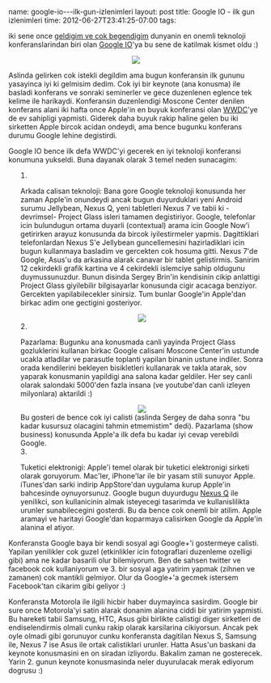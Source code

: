 name: google-io---ilk-gun-izlenimleri
layout: post
title: Google IO - ilk gun izlenimleri
time: 2012-06-27T23:41:25-07:00
tags: 

<p>iki sene once <a href="http://blog.tayfunsen.com/2010/06/google-io-ve-mobil-gelecek.html">geldigim ve cok begendigim</a> dunyanin en onemli teknoloji konferanslarindan biri olan <a href="https://developers.google.com/events/io/">Google IO</a>'ya bu sene de katilmak kismet oldu :)</p>

<div class="seperator" style="clear: both; text-align: center;"><img src="https://lh5.googleusercontent.com/-FERN_rrYspQ/T-v54tQ_sdI/AAAAAAAAAew/yt4543d2WpM/s400/IMG_20120627_232716.jpg" /></div>

<p>Aslinda gelirken cok istekli degildim ama bugun konferansin ilk gununu yasayinca iyi ki gelmisim dedim. Cok iyi bir keynote (ana konusma) ile basladi konferans ve sonraki seminerler ve gece duzenlenen eglence tek kelime ile harikaydi. Konferansin duzenlendigi Moscone Center denilen konferans alani iki hafta once Apple'in en buyuk konferansi olan <a href="http://en.wikipedia.org/wiki/WWDC">WWDC</a>'ye de ev sahipligi yapmisti. Giderek daha buyuk rakip haline gelen bu iki sirketten Apple bircok acidan ondeydi, ama bence bugunku konferans durumu Google lehine degistirdi.</p>

<p>Google IO bence ilk defa WWDC'yi gecerek en iyi teknoloji konferansi konumuna yukseldi. Buna dayanak olarak 3 temel neden sunacagim:</p>
<ol style="list-style-position: inside;"><li><p>Arkada calisan teknoloji: Bana gore Google teknoloji konusunda her zaman Apple'in onundeydi ancak bugun duyurduklari yeni Android surumu Jellybean, Nexus Q, yeni tabletleri Nexus 7 ve tabii ki -devrimsel- Project Glass isleri tamamen degistiriyor. Google, telefonlar icin bulundugun ortama duyarli (contextual) arama icin Google Now'i getirirken arayuz konusunda da bircok iyilestirmeler yapmis. Dagittiklari telefonlardan Nexus S'e Jellybean guncellemesini hazirladiklari icin bugun kullanmaya basladim ve gercekten cok hosuma gitti. Nexus 7'de Google, Asus'u da arkasina alarak canavar bir tablet gelistirmis. Sanirim 12 cekirdekli grafik kartina ve 4 cekirdekli islemciye sahip oldugunu duymussunuzdur. Bunun disinda Sergey Brin'in kendisinin cikip anlattigi Project Glass giyilebilir bilgisayarlar konusunda cigir acacaga benziyor. Gercekten yapilabilecekler sinirsiz. Tum bunlar Google'in Apple'dan birkac adim one gectigini gosteriyor.</p>
  <div class="seperator" style="clear: both; text-align: center;"><img src="https://lh6.googleusercontent.com/-fa9cSdOtVWE/T-wHDU1QlHI/AAAAAAAAAfI/pktmm5petao/s400/DSCF0199.JPG" /></div>
  </li>
  <li><p>Pazarlama: Bugunku ana konusmada canli yayinda Project Glass gozluklerini kullanan birkac Google calisani Moscone Center'in ustunde ucakla atladilar ve parasutle toplanti yapilan binanin ustune indiler. Sonra orada kendilerini bekleyen bisikletleri kullanarak ve takla atarak, sov yaparak konusmanin yapildigi ana salona kadar geldiler. Her sey canli olarak salondaki 5000'den fazla insana (ve youtube'dan canli izleyen milyonlara) aktarildi :)</p>
  <div class="seperator" style="clear: both; text-align: center;"><img src="https://lh3.googleusercontent.com/-vYGEtKKDfh8/T-wFxh6EhLI/AAAAAAAAAfA/ZZ6Ye_OS7Wc/s400/DSCF0149.JPG" /></div>
Bu gosteri de bence cok iyi calisti (aslinda Sergey de daha sonra "bu kadar kusursuz olacagini tahmin etmemistim" dedi). Pazarlama (show business) konusunda Apple'a ilk defa bu kadar iyi cevap verebildi Google.</li>
<li><p>Tuketici elektronigi: Apple'i temel olarak bir tuketici elektronigi sirketi olarak goruyorum. Mac'ler, iPhone'lar ile bir yasam stili sunuyor Apple. iTunes'dan sarki indirip AppStore'dan uygulama kurup Apple'in bahcesinde oynuyorsunuz. Google bugun duyurdugu <a href="http://www.engadget.com/2012/06/27/nexus-q-social-streaming-device-hands-on/">Nexus Q</a> ile yenilikci, son kullanicinin almak isteyecegi tasarimda ve kullanislilikta urunler sunabilecegini gosterdi. Bu da bence cok onemli bir atilim. Apple aramayi ve haritayi Google'dan koparmaya calisirken Google da Apple'in alanina el atiyor.</p></li></ol>

Konferansta Google baya bir kendi sosyal agi Google+'i gostermeye calisti. Yapilan yenilikler cok guzel (etkinlikler icin fotograflari duzenleme ozelligi gibi) ama ne kadar basarili olur bilemiyorum. Ben de sahsen twitter ve facebook cok kullaniyorum ve 3. bir sosyal aga yatirim yapmak (zihnen ve zamanen) cok mantikli gelmiyor. Olur da Google+'a gecmek istersem  Facebook'tan cikarim gibi geliyor :)

Konferansta Motorola ile ilgili hicbir haber duymayinca sasirdim. Google bir sure once Motorola'yi satin alarak donanim alanina ciddi bir yatirim yapmisti. Bu hareketi tabii Samsung, HTC, Asus gibi birlikte calistigi diger sirketleri de endiselendirmis olmali cunku rakip olarak karsilarina cikiyorsun. Ancak pek oyle olmadi gibi gorunuyor cunku konferansta dagitilan Nexus S, Samsung ile, Nexus 7 ise Asus ile ortak calistiklari urunler. Hatta Asus'un baskani da keynote konusmasini en on siradan izliyordu. Bakalim zaman ne gosterecek. Yarin 2. gunun keynote konusmasinda neler duyurulacak merak ediyorum dogrusu :)
